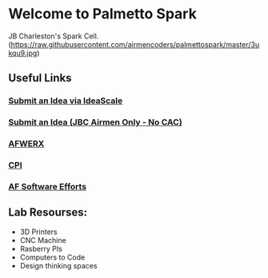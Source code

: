 # Welcome to Palmetto Spark
JB Charleston's Spark Cell. 
(https://raw.githubusercontent.com/airmencoders/palmettospark/master/3ukqu9.jpg)

## Useful Links
### [Submit an Idea via IdeaScale](https://usaf.ideascalegov.com/a/ideas/recent/campaign-filter/byids/campaigns/143/stage/unspecified)
### [Submit an Idea (JBC Airmen Only - No CAC)](https://forms.gle/e38rXYHrn9fWLFHs5)
### [AFWERX](https://afwerx.af.mil)
### [CPI](https://static.e-publishing.af.mil/production/1/saf_mg/publication/afi38-401/afi38-401.pdf)
### [AF Software Efforts](https://software.af.mil)



## Lab Resourses:
* 3D Printers
* CNC Machine
* Rasberry PIs
* Computers to Code
* Design thinking spaces

